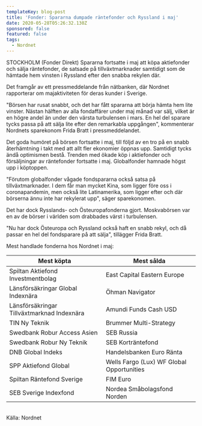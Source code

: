 ```yaml
---
templateKey: blog-post
title: 'Fonder: Spararna dumpade räntefonder och Ryssland i maj'
date: 2020-05-28T05:26:32.130Z
sponsored: false
featured: false
tags:
  - Nordnet
---
```

STOCKHOLM (Fonder Direkt) Spararna fortsatte i maj att köpa aktiefonder och sälja räntefonder, de satsade på tillväxtmarknader samtidigt som de hämtade hem vinsten i Ryssland efter den snabba rekylen där.

Det framgår av ett pressmeddelande från nätbanken, där Nordnet rapporterar om majaktiviteten för deras kunder i Sverige.

"Börsen har rusat snabbt, och det har fått spararna att börja hämta hem lite vinster. Nästan hälften av alla fondaffärer under maj månad var sälj, vilket är en högre andel än under den värsta turbulensen i mars. En hel del sparare tycks passa på att sälja lite efter den remarkabla uppgången", kommenterar Nordnets sparekonom Frida Bratt i pressmeddelandet.

Det goda humöret på börsen fortsatte i maj, till följd av en tro på en snabb återhämtning i takt med att allt fler ekonomier öppnas upp. Samtidigt tycks ändå optimismen bestå. Trenden med ökade köp i aktiefonder och försäljningar av räntefonder fortsatte i maj. Globalfonder hamnade högst upp i köptoppen.

"Förutom globalfonder vågade fondspararna också satsa på tillväxtmarknader. I dem får man mycket Kina, som ligger före oss i coronapandemin, men också lite Latinamerika, som ligger efter och där börserna ännu inte har rekylerat upp", säger sparekonomen.

Det har dock Rysslands- och Östeuropafonderna gjort. Moskvabörsen var en av de börser i världen som drabbades värst i turbulensen.

"Nu har dock Östeuropa och Ryssland också haft en snabb rekyl, och då passar en hel del fondsparare på att sälja", tillägger Frida Bratt.

Mest handlade fonderna hos Nordnet i maj:

<!--StartFragment-->

| **Mest köpta**                             | **Mest sålda**                            |
| ------------------------------------------ | ----------------------------------------- |
| Spiltan Aktiefond Investmentbolag          | East Capital Eastern Europe               |
| Länsförsäkringar Global Indexnära          | Öhman Navigator                           |
| Länsförsäkringar Tillväxtmarknad Indexnära | Amundi Funds Cash USD                     |
| TIN Ny Teknik                              | Brummer Multi-Strategy                    |
| Swedbank Robur Access Asien                | SEB Russia                                |
| Swedbank Robur Ny Teknik                   | SEB Korträntefond                         |
| DNB Global Indeks                          | Handelsbanken Euro Ränta                  |
| SPP Aktiefond Global                       | Wells Fargo (Lux) WF Global Opportunities |
| Spiltan Räntefond Sverige                  | FIM Euro                                  |
| SEB Sverige Indexfond                      | Nordea Småbolagsfond Norden               |

\
Källa: Nordnet 

<!--EndFragment-->
